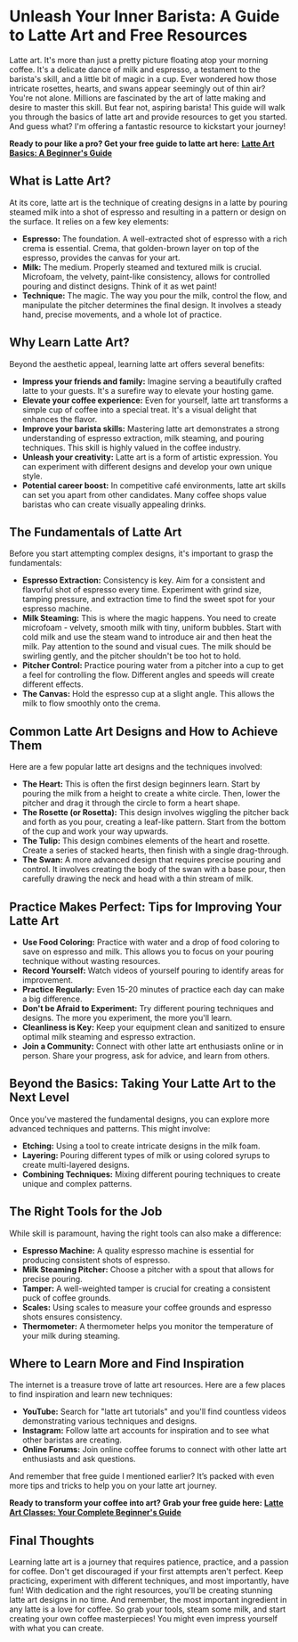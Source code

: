 # Unleash Your Inner Barista: A Guide to Latte Art and Free Resources

Latte art. It's more than just a pretty picture floating atop your morning coffee. It's a delicate dance of milk and espresso, a testament to the barista's skill, and a little bit of magic in a cup. Ever wondered how those intricate rosettes, hearts, and swans appear seemingly out of thin air? You're not alone. Millions are fascinated by the art of latte making and desire to master this skill. But fear not, aspiring barista! This guide will walk you through the basics of latte art and provide resources to get you started. And guess what? I'm offering a fantastic resource to kickstart your journey!

**Ready to pour like a pro? Get your free guide to latte art here:** [**Latte Art Basics: A Beginner's Guide**](https://udemywork.com/latte-art-classes)

## What is Latte Art?

At its core, latte art is the technique of creating designs in a latte by pouring steamed milk into a shot of espresso and resulting in a pattern or design on the surface. It relies on a few key elements:

*   **Espresso:** The foundation. A well-extracted shot of espresso with a rich crema is essential. Crema, that golden-brown layer on top of the espresso, provides the canvas for your art.
*   **Milk:** The medium. Properly steamed and textured milk is crucial. Microfoam, the velvety, paint-like consistency, allows for controlled pouring and distinct designs. Think of it as wet paint!
*   **Technique:** The magic. The way you pour the milk, control the flow, and manipulate the pitcher determines the final design. It involves a steady hand, precise movements, and a whole lot of practice.

## Why Learn Latte Art?

Beyond the aesthetic appeal, learning latte art offers several benefits:

*   **Impress your friends and family:** Imagine serving a beautifully crafted latte to your guests. It's a surefire way to elevate your hosting game.
*   **Elevate your coffee experience:** Even for yourself, latte art transforms a simple cup of coffee into a special treat. It's a visual delight that enhances the flavor.
*   **Improve your barista skills:** Mastering latte art demonstrates a strong understanding of espresso extraction, milk steaming, and pouring techniques. This skill is highly valued in the coffee industry.
*   **Unleash your creativity:** Latte art is a form of artistic expression. You can experiment with different designs and develop your own unique style.
*   **Potential career boost:** In competitive café environments, latte art skills can set you apart from other candidates. Many coffee shops value baristas who can create visually appealing drinks.

## The Fundamentals of Latte Art

Before you start attempting complex designs, it's important to grasp the fundamentals:

*   **Espresso Extraction:** Consistency is key. Aim for a consistent and flavorful shot of espresso every time. Experiment with grind size, tamping pressure, and extraction time to find the sweet spot for your espresso machine.
*   **Milk Steaming:** This is where the magic happens. You need to create microfoam - velvety, smooth milk with tiny, uniform bubbles. Start with cold milk and use the steam wand to introduce air and then heat the milk. Pay attention to the sound and visual cues. The milk should be swirling gently, and the pitcher shouldn't be too hot to hold.
*   **Pitcher Control:** Practice pouring water from a pitcher into a cup to get a feel for controlling the flow. Different angles and speeds will create different effects.
*   **The Canvas:** Hold the espresso cup at a slight angle. This allows the milk to flow smoothly onto the crema.

## Common Latte Art Designs and How to Achieve Them

Here are a few popular latte art designs and the techniques involved:

*   **The Heart:** This is often the first design beginners learn. Start by pouring the milk from a height to create a white circle. Then, lower the pitcher and drag it through the circle to form a heart shape.
*   **The Rosette (or Rosetta):** This design involves wiggling the pitcher back and forth as you pour, creating a leaf-like pattern. Start from the bottom of the cup and work your way upwards.
*   **The Tulip:** This design combines elements of the heart and rosette. Create a series of stacked hearts, then finish with a single drag-through.
*   **The Swan:** A more advanced design that requires precise pouring and control. It involves creating the body of the swan with a base pour, then carefully drawing the neck and head with a thin stream of milk.

## Practice Makes Perfect: Tips for Improving Your Latte Art

*   **Use Food Coloring:** Practice with water and a drop of food coloring to save on espresso and milk. This allows you to focus on your pouring technique without wasting resources.
*   **Record Yourself:** Watch videos of yourself pouring to identify areas for improvement.
*   **Practice Regularly:** Even 15-20 minutes of practice each day can make a big difference.
*   **Don't be Afraid to Experiment:** Try different pouring techniques and designs. The more you experiment, the more you'll learn.
*   **Cleanliness is Key:** Keep your equipment clean and sanitized to ensure optimal milk steaming and espresso extraction.
*   **Join a Community:** Connect with other latte art enthusiasts online or in person. Share your progress, ask for advice, and learn from others.

## Beyond the Basics: Taking Your Latte Art to the Next Level

Once you've mastered the fundamental designs, you can explore more advanced techniques and patterns. This might involve:

*   **Etching:** Using a tool to create intricate designs in the milk foam.
*   **Layering:** Pouring different types of milk or using colored syrups to create multi-layered designs.
*   **Combining Techniques:** Mixing different pouring techniques to create unique and complex patterns.

## The Right Tools for the Job

While skill is paramount, having the right tools can also make a difference:

*   **Espresso Machine:** A quality espresso machine is essential for producing consistent shots of espresso.
*   **Milk Steaming Pitcher:** Choose a pitcher with a spout that allows for precise pouring.
*   **Tamper:** A well-weighted tamper is crucial for creating a consistent puck of coffee grounds.
*   **Scales:** Using scales to measure your coffee grounds and espresso shots ensures consistency.
*   **Thermometer:** A thermometer helps you monitor the temperature of your milk during steaming.

##  Where to Learn More and Find Inspiration

The internet is a treasure trove of latte art resources. Here are a few places to find inspiration and learn new techniques:

*   **YouTube:** Search for "latte art tutorials" and you'll find countless videos demonstrating various techniques and designs.
*   **Instagram:** Follow latte art accounts for inspiration and to see what other baristas are creating.
*   **Online Forums:** Join online coffee forums to connect with other latte art enthusiasts and ask questions.

And remember that free guide I mentioned earlier? It’s packed with even more tips and tricks to help you on your latte art journey.

**Ready to transform your coffee into art? Grab your free guide here:** [**Latte Art Classes: Your Complete Beginner's Guide**](https://udemywork.com/latte-art-classes)

## Final Thoughts

Learning latte art is a journey that requires patience, practice, and a passion for coffee. Don't get discouraged if your first attempts aren't perfect. Keep practicing, experiment with different techniques, and most importantly, have fun! With dedication and the right resources, you'll be creating stunning latte art designs in no time. And remember, the most important ingredient in any latte is a love for coffee. So grab your tools, steam some milk, and start creating your own coffee masterpieces! You might even impress yourself with what you can create.
